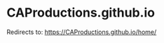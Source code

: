 # CAProductions.github.io
<p> Redirects to: <a href="https://CAProductions.github.io/home/">https://CAProductions.github.io/home/</a></p>
